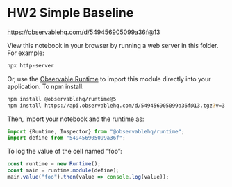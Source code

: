 # HW2 Simple Baseline

https://observablehq.com/d/549456905099a36f@13

View this notebook in your browser by running a web server in this folder. For
example:

~~~sh
npx http-server
~~~

Or, use the [Observable Runtime](https://github.com/observablehq/runtime) to
import this module directly into your application. To npm install:

~~~sh
npm install @observablehq/runtime@5
npm install https://api.observablehq.com/d/549456905099a36f@13.tgz?v=3
~~~

Then, import your notebook and the runtime as:

~~~js
import {Runtime, Inspector} from "@observablehq/runtime";
import define from "549456905099a36f";
~~~

To log the value of the cell named “foo”:

~~~js
const runtime = new Runtime();
const main = runtime.module(define);
main.value("foo").then(value => console.log(value));
~~~
